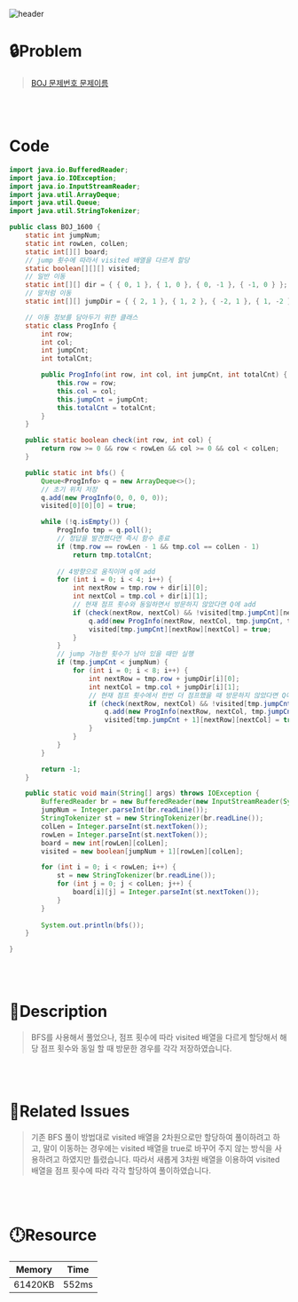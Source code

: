 ![header](https://capsule-render.vercel.app/api?type=waving&height=200&color=0:B2E6FF,100:FFB2D6&text=BOJ%201600&fontColor=FFFFFF&fontAlign=80&fontAlignY=35&fontSize=50)

# **🔒Problem**

> [BOJ 문제번호 문제이름](https://www.acmicpc.net/problem/1600)

<br>
<br>

# **Code**

```java
import java.io.BufferedReader;
import java.io.IOException;
import java.io.InputStreamReader;
import java.util.ArrayDeque;
import java.util.Queue;
import java.util.StringTokenizer;

public class BOJ_1600 {
	static int jumpNum;
	static int rowLen, colLen;
	static int[][] board;
	// jump 횟수에 따라서 visited 배열을 다르게 할당
	static boolean[][][] visited;
	// 일반 이동
	static int[][] dir = { { 0, 1 }, { 1, 0 }, { 0, -1 }, { -1, 0 } };
	// 말처럼 이동
	static int[][] jumpDir = { { 2, 1 }, { 1, 2 }, { -2, 1 }, { 1, -2 }, { 2, -1 }, { -1, 2 }, { -2, -1 }, { -1, -2 } };

	// 이동 정보를 담아두기 위한 클래스
	static class ProgInfo {
		int row;
		int col;
		int jumpCnt;
		int totalCnt;

		public ProgInfo(int row, int col, int jumpCnt, int totalCnt) {
			this.row = row;
			this.col = col;
			this.jumpCnt = jumpCnt;
			this.totalCnt = totalCnt;
		}
	}

	public static boolean check(int row, int col) {
		return row >= 0 && row < rowLen && col >= 0 && col < colLen;
	}

	public static int bfs() {
		Queue<ProgInfo> q = new ArrayDeque<>();
		// 초기 위치 저장
		q.add(new ProgInfo(0, 0, 0, 0));
		visited[0][0][0] = true;

		while (!q.isEmpty()) {
			ProgInfo tmp = q.poll();
			// 정답을 발견했다면 즉시 함수 종료
			if (tmp.row == rowLen - 1 && tmp.col == colLen - 1)
				return tmp.totalCnt;
			
			// 4방향으로 움직이며 q에 add
			for (int i = 0; i < 4; i++) {
				int nextRow = tmp.row + dir[i][0];
				int nextCol = tmp.col + dir[i][1];
				// 현재 점프 횟수와 동일하면서 방문하지 않았다면 Q에 add
				if (check(nextRow, nextCol) && !visited[tmp.jumpCnt][nextRow][nextCol] && board[nextRow][nextCol] != 1) {
					q.add(new ProgInfo(nextRow, nextCol, tmp.jumpCnt, tmp.totalCnt + 1));
					visited[tmp.jumpCnt][nextRow][nextCol] = true;
				}
			}
			// jump 가능한 횟수가 남아 있을 때만 실행
			if (tmp.jumpCnt < jumpNum) {
				for (int i = 0; i < 8; i++) {
					int nextRow = tmp.row + jumpDir[i][0];
					int nextCol = tmp.col + jumpDir[i][1];
					// 현재 점프 횟수에서 한번 더 점프했을 때 방문하지 않았다면 Q에 add
					if (check(nextRow, nextCol) && !visited[tmp.jumpCnt + 1][nextRow][nextCol] && board[nextRow][nextCol] != 1) {
						q.add(new ProgInfo(nextRow, nextCol, tmp.jumpCnt + 1, tmp.totalCnt + 1));
						visited[tmp.jumpCnt + 1][nextRow][nextCol] = true;
					}
				}
			}
		}

		return -1;
	}

	public static void main(String[] args) throws IOException {
		BufferedReader br = new BufferedReader(new InputStreamReader(System.in));
		jumpNum = Integer.parseInt(br.readLine());
		StringTokenizer st = new StringTokenizer(br.readLine());
		colLen = Integer.parseInt(st.nextToken());
		rowLen = Integer.parseInt(st.nextToken());
		board = new int[rowLen][colLen];
		visited = new boolean[jumpNum + 1][rowLen][colLen];

		for (int i = 0; i < rowLen; i++) {
			st = new StringTokenizer(br.readLine());
			for (int j = 0; j < colLen; j++) {
				board[i][j] = Integer.parseInt(st.nextToken());
			}
		}
		
		System.out.println(bfs());
	}

}

```

<br>
<br>

# **🔑Description**

> BFS를 사용해서 풀었으나, 점프 횟수에 따라 visited 배열을 다르게 할당해서 해당 점프 횟수와 동일 할 때 방문한 경우를 각각 저장하였습니다.

<br>
<br>

# **📑Related Issues**

> 기존 BFS 풀이 방법대로 visited 배열을 2차원으로만 할당하여 풀이하려고 하고, 말이 이동하는 경우에는 visited 배열을 true로 바꾸어 주지 않는 방식을 사용하려고 하였지만 틀렸습니다.
> 따라서 새롭게 3차원 배열을 이용하여 visited 배열을 점프 횟수에 따라 각각 할당하여 풀이하였습니다.

<br>
<br>

# **🕛Resource**

| Memory | Time   |
| ------ | ------ |
| 61420KB | 552ms |